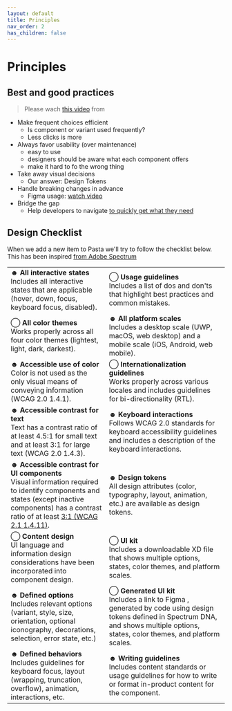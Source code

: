 ```yaml
---
layout: default
title: Principles
nav_order: 2
has_children: false
---
```


# Principles

## Best and good practices

> Please wach [this video](https://www.youtube.com/watch?v=3bBWYDvaONY) from 

- Make frequent choices efficient
   - Is component or variant used frequently?
   - Less clicks is more
- Always favor usability (over maintenance)
   - easy to use
   - designers should be aware what each component offers
   - make it hard to fo the wrong thing
- Take away visual decisions
   - Our answer: Design Tokens
- Handle breaking changes in advance
   - Figma usage: [watch video](https://youtu.be/3bBWYDvaONY?t=957)
- Bridge the gap
   - Help developers to navigate [to quickly get what they need](https://youtu.be/3bBWYDvaONY?t=1217)

## Design Checklist 

When we add a new item to Pasta we'll try to follow the checklist below. This has been inspired [from Adobe Spectrum](https://spectrum.adobe.com/page/action-button/#Design-checklist)

|  |  |
| --- | --- |
| ☻ **All interactive states**<br>Includes all interactive states that are applicable (hover, down, focus, keyboard focus, disabled).| ⃝    **Usage guidelines**<br>Includes a list of dos and don'ts that highlight best practices and common mistakes.|
|⃝ **All color themes**<br>Works properly across all four color themes (lightest, light, dark, darkest).| ☻ **All platform scales**<br>Includes a desktop scale (UWP, macOS, web desktop) and a mobile scale (iOS, Android, web mobile).|
| ☻ **Accessible use of color**<br>Color is not used as the only visual means of conveying information (WCAG 2.0 1.4.1).| ⃝  **Internationalization guidelines**<br>Works properly across various locales and includes guidelines for bi-directionality (RTL).|
| ☻ **Accessible contrast for text**<br>Text has a contrast ratio of at least 4.5:1 for small text and at least 3:1 for large text (WCAG 2.0 1.4.3).| ☻ **Keyboard interactions**<br>Follows WCAG 2.0 standards for keyboard accessibility guidelines and includes a description of the keyboard interactions.|
| ☻ **Accessible contrast for UI components**<br>Visual information required to identify components and states (except inactive components) has a contrast ratio of at least [3:1 (WCAG 2.1 1.4.11)](https://spectrum.adobe.com/page/action-button/#Design-checklist).| ☻ **Design tokens**<br>All design attributes (color, typography, layout, animation, etc.) are available as design tokens.|
| ⃝  **Content design**<br>UI language and information design considerations have been incorporated into component design.| ⃝  **UI kit**<br>Includes a downloadable XD file that shows multiple options, states, color themes, and platform scales.|
| ☻  **Defined options**<br>Includes relevant options (variant, style, size, orientation, optional iconography, decorations, selection, error state, etc.)| ⃝  **Generated UI kit**<br>Includes a link to Figma , generated by code using design tokens defined in Spectrum DNA, and shows multiple options, states, color themes, and platform scales.|
| ☻  **Defined behaviors**<br>Includes guidelines for keyboard focus, layout (wrapping, truncation, overflow), animation, interactions, etc.| ☻  **Writing guidelines**<br>Includes content standards or usage guidelines for how to write or format in-product content for the component.|
















